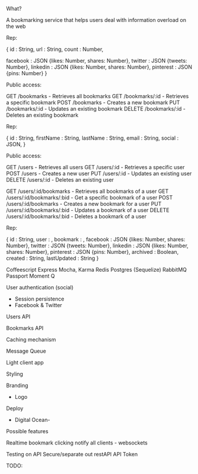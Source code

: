

What?

A bookmarking service that helps users deal with information overload on the web



<!-- API -->



<!-- Resource: bookmark -->

Rep:

{
  id             : String,
  url            : String,
  count          : Number,
  <!-- bookmarkedBy   : Array <UserId>, -->
  <!-- archivedBy     : Array <UserId>, -->
  facebook       : JSON {likes: Number, shares: Number},
  twitter        : JSON {tweets: Number},
  linkedin       : JSON {likes: Number, shares: Number},
  pinterest      : JSON {pins: Number}
}

Public access:

GET    /bookmarks     - Retrieves all bookmarks
GET    /bookmarks/:id - Retrieves a specific bookmark
POST   /bookmarks     - Creates a new bookmark
PUT    /bookmarks/:id - Updates an existing bookmark
DELETE /bookmarks/:id - Deletes an existing bookmark



<!-- Resource: user -->

Rep:

{
  id        : String,
  firstName : String,
  lastName  : String,
  email     : String,
  social    : JSON,
}

Public access:

GET    /users     - Retrieves all users
GET    /users/:id - Retrieves a specific user
POST   /users     - Creates a new user
PUT    /users/:id - Updates an existing user
DELETE /users/:id - Deletes an existing user

GET    /users/:id/bookmarks      - Retrieves all bookmarks of a user
GET    /users/:id/bookmarks/:bid - Get a specific bookmark of a user
POST   /users/:id/bookmarks      - Creates a new bookmark for a user
PUT    /users/:id/bookmarks/:bid - Updates a bookmark of a user
DELETE /users/:id/bookmarks/:bid - Deletes a bookmark of a user


<!-- Relation: UserBookmark -->

Rep:

{
  id           : String,
  user         : <UserId>,
  bookmark     : <BookmarkId>,
  facebook     : JSON {likes: Number, shares: Number},
  twitter      : JSON {tweets: Number},
  linkedin     : JSON {likes: Number, shares: Number},
  pinterest    : JSON {pins: Number},
  archived     : Boolean,
  created      : String,
  lastUpdated  : String
}






<!-- Stack -->


Coffeescript
Express
Mocha, Karma
Redis
Postgres (Sequelize)
RabbitMQ
Passport
Moment
Q


<!-- Modules -->

User authentication (social)
 - Session persistence
 - Facebook & Twitter

Users API




Bookmarks API

Caching mechanism

Message Queue

Light client app

Styling

Branding
 - Logo

Deploy
 - Digital Ocean-




Possible features

Realtime bookmark clicking notify all clients - websockets


Testing on API
Secure/separate out restAPI API Token


TODO:

